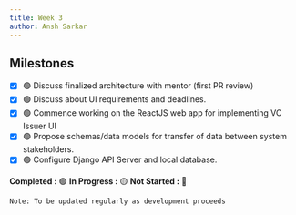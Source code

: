 ```yaml
---
title: Week 3
author: Ansh Sarkar
---
```

<!--

-->

## Milestones

- [x] 🟢 Discuss finalized architecture with mentor (first PR review)
- [x] 🟢 Discuss about UI requirements and deadlines.
- [x] 🟢 Commence working on the ReactJS web app for implementing VC Issuer UI
- [x] 🟢 Propose schemas/data models for transfer of data between system stakeholders.
- [x] 🟢 Configure Django API Server and local database.

**Completed :** 🟢    **In Progress :** 🟡    **Not Started :** 🔴

```Note: To be updated regularly as development proceeds```
